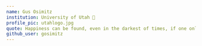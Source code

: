 ```yaml
---
name: Gus Osimitz
institution: University of Utah 🚩
profile_pic: utahlogo.jpg
quote: Happiness can be found, even in the darkest of times, if one only remembers to turn on the light.
github_user: gosimitz
---
```

